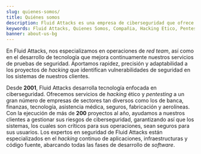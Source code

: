 ```yaml
---
slug: quienes-somos/
title: Quiénes somos
description: Fluid Attacks es una empresa de ciberseguridad que ofrece productos y servicios de hacking ético y pentesting.
keywords: Fluid Attacks, Quienes Somos, Compañia, Hacking Etico, Pentesting, Ciberseguridad
banner: about-us-bg
---
```


En Fluid Attacks,
nos especializamos en operaciones de *red team*,
así como en el desarrollo de tecnología que mejora continuamente
nuestros servicios de pruebas de seguridad.
Aportamos rapidez, precisión y adaptabilidad a los proyectos
de *hacking* que identifican vulnerabilidades
de seguridad en los sistemas de nuestros clientes.

Desde **2001**,
Fluid Attacks desarrolla tecnología enfocada en ciberseguridad.
Ofrecemos servicios de *hacking* ético y *pentesting* a un gran
número de empresas de sectores tan diversos como los de banca,
finanzas, tecnología, asistencia médica, seguros, fabricación y aerolíneas.
Con la ejecución de más de **200** proyectos al año,
ayudamos a nuestros clientes a gestionar sus riesgos de ciberseguridad,
garantizando así que los sistemas,
los cuales son críticos para sus operaciones,
sean seguros para sus usuarios.
Los expertos en seguridad de Fluid Attacks
están especializados en el *hacking* continuo de aplicaciones,
infraestructuras y código fuente,
abarcando todas las fases de desarrollo de *software*.
